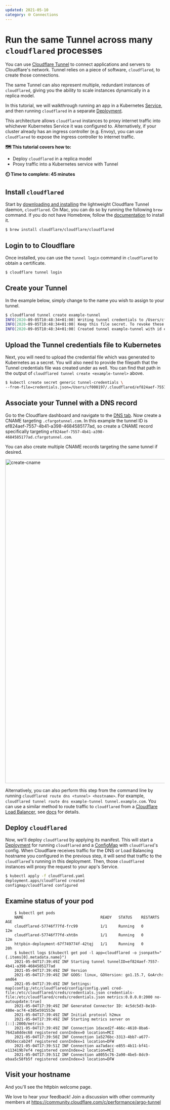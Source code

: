 ```yaml
---
updated: 2021-05-10
category: 🌐 Connections
---
```


# Run the same Tunnel across many `cloudflared` processes

You can use [Cloudflare Tunnel](/connections/connect-apps) to connect applications and servers to Cloudflare's network. Tunnel relies on a piece of software, `cloudflared`, to create those connections.

The same Tunnel can also represent multiple, redundant instances of `cloudflared`, giving you the ability to scale instances dynamically in a replica model.

In this tutorial, we will walkthrough running an app in a Kubernetes [Service](https://kubernetes.io/docs/concepts/services-networking/service/), and then running `cloudflared` in a separate [Deployment](https://kubernetes.io/docs/concepts/workloads/controllers/deployment/).

This architecture allows `cloudflared` instances to proxy internet traffic into whichever Kubernetes Service it was configured to. Alternatively, if your cluster already has an ingress controller (e.g. Envoy), you can use `cloudflared` to expose the ingress controller to internet traffic.

**🗺️ This tutorial covers how to:**

* Deploy `cloudflared` in a replica model
* Proxy traffic into a Kubernetes service with Tunnel

**⏲️ Time to complete: 45 minutes**

## Install `cloudflared`

Start by [downloading and installing](/connections/connect-apps/install-and-setup/installation) the lightweight Cloudflare Tunnel daemon, `cloudflared`. On Mac, you can do so by running the following `brew` command. If you do not have Homebrew, follow the [documentation](https://docs.brew.sh/Installation) to install it.

```sh 
$ brew install cloudflare/cloudflare/cloudflared
```

## Login to to Cloudflare

Once installed, you can use the `tunnel login` command in `cloudflared` to obtain a certificate.

```sh
$ cloudflare tunnel login
```

## Create your Tunnel

In the example below, simply change <example-tunnel> to the name you wish to assign to your tunnel.

```sh
$ cloudflared tunnel create example-tunnel
INFO[2020-09-05T10:48:34+01:00] Writing tunnel credentials to /Users/cf000197/.cloudflared/ef824aef-7557-4b41-a398-4684585177ad.json. cloudflared chose this file based on where your origin certificate was found.
INFO[2020-09-05T10:48:34+01:00] Keep this file secret. To revoke these credentials, delete the tunnel.
INFO[2020-09-05T10:48:34+01:00] Created tunnel example-tunnel with id ef824aef-7557-4b41-a398-4684585177ad
```

## Upload the Tunnel credentials file to Kubernetes 

Next, you will need to upload the credential file which was generated to Kubernetes as a secret. You will also need to provide the filepath that the Tunnel credentials file was created under as well. You can find that path in the output of `cloudflared tunnel create <example-tunnel>` above.

```sh
$ kubectl create secret generic tunnel-credentials \
--from-file=credentials.json=/Users/cf000197/.cloudflared/ef824aef-7557-4b41-a398-4684585177ad.json
```

## Associate your Tunnel with a DNS record

Go to the Cloudflare dashboard and navigate to the [DNS tab](https://dash.cloudflare.com/dns). Now create a CNAME targeting `.cfargotunnel.com`. In this example the tunnel ID is ef824aef-7557-4b41-a398-4684585177ad, so create a CNAME record specifically targeting `ef824aef-7557-4b41-a398-4684585177ad.cfargotunnel.com`. 

You can also create multiple CNAME records targeting the same tunnel if desired.

<img width="1024" alt="create-cname" src="https://user-images.githubusercontent.com/39502846/117745787-ccaaed80-b1d0-11eb-92bf-1ad0a6d85093.png">

Alternatively, you can also perform this step from the command line by running `cloudflared route dns <tunnel> <hostname>`. For example, `cloudflared tunnel route dns example-tunnel tunnel.example.com`. You can use a similar method to route traffic to `cloudflared` from a [Cloudflare Load Balancer](https://www.cloudflare.com/load-balancing/), see [docs](https://developers.cloudflare.com/cloudflare-one/connections/connect-apps/routing-to-tunnel/lb) for details.
  
## Deploy `cloudflared` 

Now, we'll deploy `cloudflared` by applying its manifest. This will start a [Deployment](https://kubernetes.io/docs/concepts/workloads/controllers/deployment/) for running `cloudflared` and a [ConfigMap](https://kubernetes.io/docs/concepts/configuration/configmap/) with `cloudflared`'s config. When Cloudflare receives traffic for the DNS or Load Balancing hostname you configured in the previous step, it will send that traffic to the `cloudflared`'s running in this deployment. Then, those `cloudflared` instances will proxy the request to your app's Service.

```sh
$ kubectl apply -f cloudflared.yaml
deployment.apps/cloudflared created
configmap/cloudflared configured
```

## Examine status of your pod

```
    $ kubectl get pods
    NAME                                  READY   STATUS    RESTARTS   AGE
    cloudflared-57746f77fd-frc99          1/1     Running   0          12m
    cloudflared-57746f77fd-xht8n          1/1     Running   0          12m
    httpbin-deployment-67f749774f-42tqj   1/1     Running   0          20h
    $ kubectl logs $(kubectl get pod -l app=cloudflared -o jsonpath="{.items[0].metadata.name}")
    2021-05-04T17:39:49Z INF Starting tunnel tunnelID=ef824aef-7557-4b41-a398-4684585177ad
    2021-05-04T17:39:49Z INF Version
    2021-05-04T17:39:49Z INF GOOS: linux, GOVersion: go1.15.7, GoArch: amd64
    2021-05-04T17:39:49Z INF Settings: map[config:/etc/cloudflared/config/config.yaml cred-file:/etc/cloudflared/creds/credentials.json credentials-file:/etc/cloudflared/creds/credentials.json metrics:0.0.0.0:2000 no-autoupdate:true]
    2021-05-04T17:39:49Z INF Generated Connector ID: 4c5dc5d3-8e10-480e-ac74-e385e591553e
    2021-05-04T17:39:49Z INF Initial protocol h2mux
    2021-05-04T17:39:49Z INF Starting metrics server on [::]:2000/metrics
    2021-05-04T17:39:49Z INF Connection 1daced2f-466c-4610-8ba6-7642a8ddec68 registered connIndex=0 location=MCI
    2021-05-04T17:39:50Z INF Connection 1a5276bc-3313-4bb7-a677-d93deccab24f registered connIndex=1 location=DFW
    2021-05-04T17:39:51Z INF Connection aa7adacc-e855-4b11-bf41-e113419b7ef4 registered connIndex=2 location=MCI
    2021-05-04T17:39:51Z INF Connection a8055c76-2a90-4be5-8dc9-ebaa5c58fb5f registered connIndex=3 location=DFW
```

## Visit your hostname

And you'll see the httpbin welcome page. 

We love to hear your feedback! Join a discussion with other community members at https://community.cloudflare.com/c/performance/argo-tunnel
